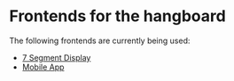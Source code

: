 # Frontends for the hangboard

The following frontends are currently being used:
+ [7 Segment Display](./display_7segment/README.md)
+ [Mobile App](./flutter_hangboard/README.md)